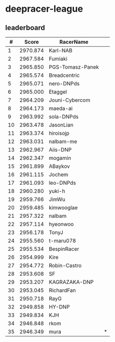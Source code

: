 # deepracer-league

## leaderboard

<!-- leaderboard -->
| # | Score | RacerName |   |
| - | ----- | --------- | - |
| 1 | 2970.874 | Karl-NAB | |
| 2 | 2967.584 | Fumiaki | |
| 3 | 2965.850 | PGS-Tomasz-Panek | |
| 4 | 2965.574 | Breadcentric | |
| 5 | 2965.071 | nero-DNPds | |
| 6 | 2965.000 | Etaggel | |
| 7 | 2964.209 | Jouni-Cybercom | |
| 8 | 2964.173 | maeda-ai | |
| 9 | 2963.992 | sola-DNPds | |
| 10 | 2963.478 | JasonLian | |
| 11 | 2963.374 | hiroisojp | |
| 12 | 2963.031 | nalbam-me | |
| 13 | 2962.967 | Aiis-DNP | |
| 14 | 2962.347 | mogamin | |
| 15 | 2961.899 | ABaykov | |
| 16 | 2961.115 | Jochem | |
| 17 | 2961.093 | leo-DNPds | |
| 18 | 2960.280 | yuki-h | |
| 19 | 2959.766 | JimWu | |
| 20 | 2959.485 | kimwooglae | |
| 21 | 2957.322 | nalbam | |
| 22 | 2957.114 | hyeonwoo | |
| 23 | 2956.178 | TonyJ | |
| 24 | 2955.560 | t-maru078 | |
| 25 | 2955.534 | BespinRacer | |
| 26 | 2954.999 | Kire | |
| 27 | 2954.772 | Robin-Castro | |
| 28 | 2953.608 | SF | |
| 29 | 2953.207 | KAGRAZAKA-DNP | |
| 30 | 2953.045 | RichardFan | |
| 31 | 2950.718 | RayG | |
| 32 | 2949.858 | HY-DNP | |
| 33 | 2949.834 | KJH | |
| 34 | 2946.848 | rkom | |
| 35 | 2946.349 | mura | * |
